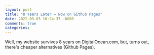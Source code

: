 ```yaml
---
layout: post
title: "8 Years Later — Now on Github Pages"
date: 2022-03-03 16:24:37 -0800
comments: true
categories: 
---
```

Well, my website survives 8 years on DigitalOcean.com, but, turns out,
there's cheaper alternatives (Github Pages).
